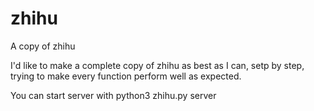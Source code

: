 # zhihu
A copy of zhihu

I'd like to make a complete copy of zhihu as best as I can, setp by step, trying to make every function perform well as expected.

You can start server with python3 zhihu.py server
